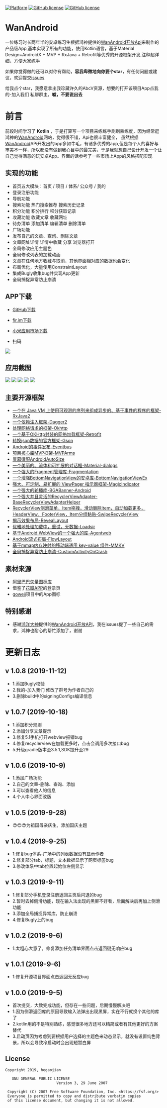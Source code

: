 [![Platform][1]][2] [![GitHub license][3]][4]  [![GitHub license][5]][6] 

[1]:https://img.shields.io/badge/platform-Android-blue.svg  
[2]:https://github.com/hegaojian/WanAndroid
[3]:https://img.shields.io/github/release/hegaojian/WanAndroid.svg
[4]:https://github.com/hegaojian/WanAndroid/releases/latest
[5]:https://img.shields.io/badge/license-Apache%202-blue.svg
[6]:https://github.com/hegaojian/WanAndroid/blob/master/LICENSE

# WanAndroid
一位练习时长两年半的安卓练习生根据鸿神提供的[WanAndroid开放Api](https://www.wanandroid.com/blog/show/2)来制作的产品级App,基本实现了所有的功能，使用Kotlin语言，基于Material Design+AndroidX + MVP + RxJava + Retrofit等优秀的开源框架开发,注释超详细，方便大家练手

如果你觉得做的还可以对你有帮助，**容我卑微地向你要个star**，有任何问题或建议，欢迎提交[issues](https://github.com/hegaojian/WanAndroid/issues)

给我点个star，我愿意拿出我珍藏许久的AbcV资源，想要的打开该项目App点我的-加入我们 私聊群主，**嘘，不要说出去**

# 前言
前段时间学习了 **Kotlin** ，于是打算写一个项目来练练手刷刷熟练度，因为经常逛鸿神的[WanAndroid](https://www.wanandroid.com)网站，觉得很不错，Api也很丰富健全， 虽然根据[WanAndroid](https://www.wanandroid.com)APi开发出的app多如牛毛，有诸多优秀的app,但是每个人的喜好与审美不一样，所以都没有做到我心目中的最完美，于是我就想自己设计开发一个让自己觉得满意的玩安卓App。界面的话参考了一些市场上App的风格搭配实现

## 实现的功能

- 首页五大模块：首页 / 项目 / 体系/ 公众号 / 我的
- 登录注册功能
- 导航功能
- 搜索功能 热门搜索推荐 搜索历史记录
- 积分功能 积分排行 积分获取记录
- 收藏功能 收藏文章 收藏网址 
- 待办清单 添加清单 编辑清单 删除清单
- 广场功能
- 发布自己的文章、查询、删除文章
- 文章网址详情 详情中收藏 分享 浏览器打开
- 全局修改应用主题色
- 全局修改列表的加载动画
- 文章在任何地方收藏与取消，其他界面相对应的数据也会变化
- 布局优化，大量使用ConstraintLayout
- 集成Bugly收集bug并实现App更新
- 全局捕捉异常防止崩溃

## APP下载

- [GitHub下载](https://github.com/hegaojian/WanAndroid/releases/download/1.0.8/app-release.apk)

- [fir.im下载](https://fir.im/4ybt)

- [小米应用市场下载](http://app.mi.com/download/933598?id=me.hegj.wandroid&ref=search&nonce=2368478985935143674%3A26235470&appClientId=2882303761517485445&appSignature=T49mZxF9fm7r1qKDSyN68zGb37Ar0wJUK_9EQK6PC2s)

- 扫码

![](https://upload-images.jianshu.io/upload_images/9305757-30650b8a016156a3.png?imageMogr2/auto-orient/strip|imageView2/2/w/448/format/webp)
 

## 应用截图

![](https://upload-images.jianshu.io/upload_images/9305757-cfe71359e8b28283.png?imageMogr2/auto-orient/strip|imageView2/2/w/986/format/webp)
![](https://upload-images.jianshu.io/upload_images/9305757-1e7f1d3b963681ce.png?imageMogr2/auto-orient/strip|imageView2/2/w/987/format/webp)
![](https://upload-images.jianshu.io/upload_images/9305757-29f7facf2c51304f.png?imageMogr2/auto-orient/strip|imageView2/2/w/980/format/webp)
![](https://upload-images.jianshu.io/upload_images/9305757-85ce00bc6e56fc4c.png?imageMogr2/auto-orient/strip|imageView2/2/w/976/format/webp)
![](https://upload-images.jianshu.io/upload_images/9305757-017b33c24c2fa8ed.png?imageMogr2/auto-orient/strip|imageView2/2/w/991/format/webp)

## 主要开源框架
- [一个在 Java VM 上使用可观测的序列来组成异步的、基于事件的程序的框架-RxJava2](https://github.com/ReactiveX/RxJava)
- [一个依赖注入框架-Dagger2](https://github.com/square/dagger)
- [处理网络请求的框架-Okhttp](https://github.com/square/okhttp)
- [一个基于OKHttp封装的网络加载框架-Retrofit](https://github.com/square/retrofit)
- [转换json数据的官方框架-Gson](https://github.com/google/gson)
- [Android的事件发布-Eventbus](https://github.com/greenrobot/EventBus)
- [项目核心库MVP框架-MVPArms](https://github.com/JessYanCoding/MVPArms)
- [屏幕适配AndroidAutoSize](https://github.com/JessYanCoding/AndroidAutoSize)
- [一个美丽的、流体和可扩展的对话框-Material-dialogs](https://github.com/afollestad/material-dialogs)
- [一个强大的Fragment管理库-Fragmentation](https://github.com/YoKeyword/Fragmentation)
- [一个增强BottomNavigationView的安卓库-BottomNavigationViewEx](https://github.com/ittianyu/BottomNavigationViewEx)
- [强大、可定制、易扩展的 ViewPager 指示器框架-MagicIndicator](https://github.com/hackware1993/MagicIndicator)
- [一个强大的轮播库-BGABanner-Android](https://github.com/bingoogolapple/BGABanner-Android)
- [一个强大并且灵活的RecyclerViewAdapter-BaseRecyclerViewAdapterHelper](https://github.com/CymChad/BaseRecyclerViewAdapterHelper)
- [RecyclerView侧滑菜单，Item拖拽，滑动删除Item，自动加载更多，HeaderView，FooterView，Item分组黏贴-SwipeRecyclerView](https://github.com/yanzhenjie/SwipeRecyclerView)
- [揭示效果布局-RevealLayout](https://github.com/goweii/RevealLayout)
- [优雅地处理加载中，重试，无数据-Loadsir](https://github.com/KingJA/LoadSir)
- [基于Android WebView的一个强大的库-Agentweb](https://github.com/Justson/AgentWeb)
- [Android流式布局-FlowLayout](https://github.com/hongyangAndroid/FlowLayout)
- [基于mmap内存映射的移动端通用 key-value 组件-MMKV](https://github.com/Tencent/MMKV)
- [全局捕捉异常防止崩溃-CustomActivityOnCrash](https://github.com/Ereza/CustomActivityOnCrash)
## 素材来源
- [阿里巴巴矢量图标库](http://www.iconfont.cn/)
- 借鉴了[花瓣APP](https://huaban.com/)的登录页
- [goweii](https://github.com/goweii/WanAndroid)项目中的App图标

## 特别感谢
- 感谢[鸿洋大神](https://github.com/hongyangAndroid)提供的[WanAndroid开放API](https://www.wanandroid.com/blog/show/2)，我在issues提了一些自己的需求，鸿神也耐心的帮忙添加了，谢谢

# 更新日志

## v 1.0.8 (2019-11-12)
- 1.添加Bugly校验
- 2.我的-加入我们 修改了群号为作者自己的
- 3.删除build中的signingConfigs编译信息

## v 1.0.7 (2019-10-18)
- 1.添加积分规则
- 2.添加分享文章提示
- 3.修复5.1手机打开webview报错bug
- 4.修复recyclerview在加载更多时，点击会调用多次接口bug
- 5.升级gradle版本至3.5.1,SDK提升至29

## v 1.0.6 (2019-10-9)
- 1.添加广场功能
- 2.自己的文章-删除、查询、添加
- 3.可以查看他人的信息
- 4.个人中心界面改版

## v 1.0.5 (2019-9-28)
- 😍😍😍为祖国母亲庆生，添加国庆主题

## v 1.0.4 (2019-9-25)
- 1.修复bug体系-广场中的列表数据没有显示作者
- 2.修复部分tab，标题，文本数据显示了网页标签bug
- 3.修改体系中tab位置起始位左侧显示

## v 1.0.3 (2019-9-11)
- 1.修复部分手机登录注册返回主页后闪退的bug
- 2.暂时去掉侧滑功能，现在输入法出现的黑屏不好看，后面解决后再加上侧滑功能
- 3.添加全局捕捉异常库，防止崩溃
- 4.修复Bugly上的bug

## v 1.0.2 (2019-9-6)
- 1.太粗心大意了，修复添加任务清单界面点击返回键无响应bug

## v 1.0.1 (2019-9-6)

- 1.修复开源项目界面点击返回无反应bug

## v 1.0.0 (2019-9-5)

- 首次提交，大致完成功能，但存在一些问题，后期慢慢解决吧
- 1.因为侧滑返回库的原因导致输入法弹出出现黑屏，实在不行就换个其他的库了
- 2.kotlin用的不是特别熟练，感觉很多地方还可以精简或者有其他更好的方案替代
- 3.启动页因为考虑到要根据用户选择的主题色来动态显示，就没有设置纯色背景，所以会导致冷启动时会出现短暂白屏


## License
```
Copyright 2019, hegaojian 

   GNU GENERAL PUBLIC LICENSE
                       Version 3, 29 June 2007

 Copyright (C) 2007 Free Software Foundation, Inc. <https://fsf.org/>
 Everyone is permitted to copy and distribute verbatim copies
 of this license document, but changing it is not allowed.
```
